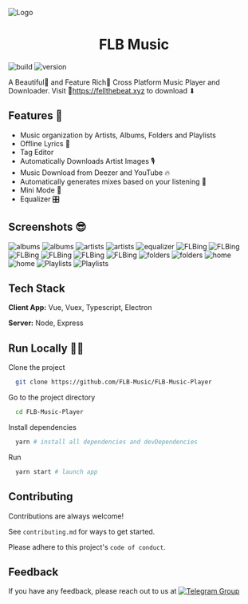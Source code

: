 
![Logo](https://i.ibb.co/ry3w6cw/flb-website-min.jpg)

    
<h1 align="center">FLB Music</h1>

![build](https://img.shields.io/github/workflow/status/FLB-Music/FLB-Music-Player/Build%20release?style=for-the-badge)
![version](https://img.shields.io/github/package-json/v/FLB-Music/FLB-Music-Player?style=for-the-badge)

A Beautiful🌹 and Feature Rich💎 Cross Platform Music Player and Downloader.
Visit 🔗https://fellthebeat.xyz to download ⬇




## Features 🔩

- Music organization by Artists, Albums, Folders and Playlists 
- Offline Lyrics 📜
- Tag Editor
- Automatically Downloads Artist Images 🎙
- Music Download from Deezer and YouTube 🔥
- Automatically generates mixes based on your listening 🕺
- Mini Mode 🤏
- Equalizer 🎛

  
## Screenshots 😎

![albums](https://i.ibb.co/ChZDKqf/albums-1-min.jpg)
![albums](https://i.ibb.co/P1JHBgp/albums-2-min.jpg)
![artists](https://i.ibb.co/6yBt2hZ/artists-1-min.jpg)
![artists](https://i.ibb.co/1sgQR1d/artists-2-min.jpg)
![equalizer](https://i.ibb.co/L8YFTpD/equalizer-min.jpg)
![FLBing](https://i.ibb.co/BNkW23s/FLBing-1-min.jpg)
![FLBing](https://i.ibb.co/chNDVXn/FLBing-2-min.jpg)
![FLBing](https://i.ibb.co/P4ccyKb/FLBing-3-min.jpg)
![FLBing](https://i.ibb.co/HFkVZ5p/FLBing-4-min.jpg)
![FLBing](https://i.ibb.co/fGY8Zq3/FLBing-5-min.jpg)
![FLBing](https://i.ibb.co/qdSR5n1/FLBing-6-min.jpg)
![folders](https://i.ibb.co/LkDJswy/folders-1-min.jpg)
![folders](https://i.ibb.co/H75PhGC/folders-2-min.jpg)
![home](https://i.ibb.co/41F677n/home-1-min.jpg)
![home](https://i.ibb.co/WDDvcsV/home-2-min.jpg)
![Playlists](https://i.ibb.co/T0HMGWv/Playlists-1-min.jpg)
![Playlists](https://i.ibb.co/1Jqg0qZ/Playlists-2-min.jpg)
## Tech Stack

**Client App:** Vue, Vuex, Typescript, Electron

**Server:** Node, Express

  
## Run Locally 🏃‍♂️

Clone the project

```bash
  git clone https://github.com/FLB-Music/FLB-Music-Player
```

Go to the project directory

```bash
  cd FLB-Music-Player
```

Install dependencies

```bash
  yarn # install all dependencies and devDependencies
```

Run 

```bash
  yarn start # launch app
```

  
## Contributing

Contributions are always welcome!

See `contributing.md` for ways to get started.

Please adhere to this project's `code of conduct`.

  
## Feedback

If you have any feedback, please reach out to us at [![Telegram Group](https://genx.vercel.app/api/icon/telegram)](https://t.me/flbmusiccommunity)

  

  
